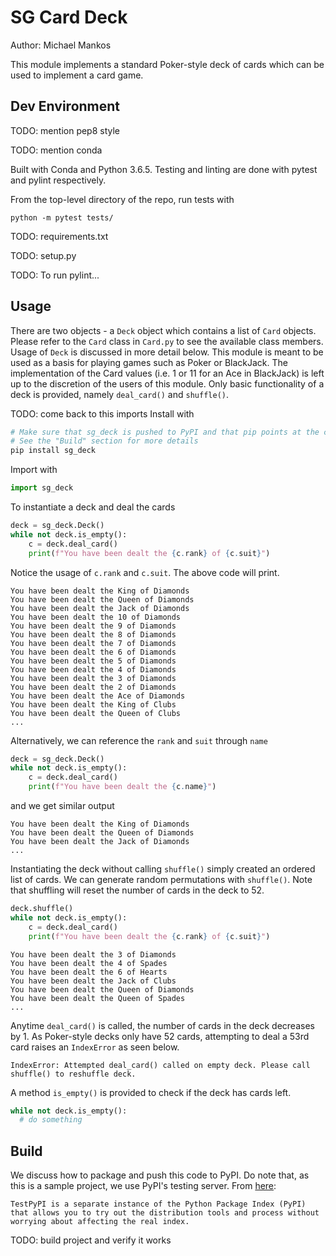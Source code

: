 # SG Card Deck
Author: Michael Mankos

This module implements a standard Poker-style deck of cards which can be used to implement a card game. 

## Dev Environment

TODO: mention pep8 style

TODO: mention conda

Built with Conda and Python 3.6.5. Testing and linting are done with pytest and pylint respectively. 

From the top-level directory of the repo, run tests with
```
python -m pytest tests/
```

TODO: requirements.txt

TODO: setup.py

TODO: To run pylint...
## Usage
There are two objects - a `Deck` object which contains a list of `Card` objects. Please refer to the `Card` class in `Card.py` to see the available class members. Usage of `Deck` is discussed in more detail below. This module is meant to be used as a basis for playing games such as Poker or BlackJack. The implementation of the Card values (i.e. 1 or 11 for an Ace in BlackJack) is left up to the discretion of the users of this module. Only basic functionality of a deck is provided, namely `deal_card()` and `shuffle()`. 

TODO: come back to this imports
Install with
```py
# Make sure that sg_deck is pushed to PyPI and that pip points at the correct PyPI (i.e. PyPI test server)
# See the "Build" section for more details
pip install sg_deck
```

Import with
```py
import sg_deck
```
To instantiate a deck and deal the cards
```py
deck = sg_deck.Deck()
while not deck.is_empty():
    c = deck.deal_card()
    print(f"You have been dealt the {c.rank} of {c.suit}")    
```
Notice the usage of `c.rank` and `c.suit`. The above code will print.
```
You have been dealt the King of Diamonds
You have been dealt the Queen of Diamonds
You have been dealt the Jack of Diamonds
You have been dealt the 10 of Diamonds
You have been dealt the 9 of Diamonds
You have been dealt the 8 of Diamonds
You have been dealt the 7 of Diamonds
You have been dealt the 6 of Diamonds
You have been dealt the 5 of Diamonds
You have been dealt the 4 of Diamonds
You have been dealt the 3 of Diamonds
You have been dealt the 2 of Diamonds
You have been dealt the Ace of Diamonds
You have been dealt the King of Clubs
You have been dealt the Queen of Clubs
...
```

Alternatively, we can reference the `rank` and `suit` through `name`
```py
deck = sg_deck.Deck()
while not deck.is_empty():
    c = deck.deal_card()
    print(f"You have been dealt the {c.name}")       
```
and we get similar output
```
You have been dealt the King of Diamonds
You have been dealt the Queen of Diamonds
You have been dealt the Jack of Diamonds
...
```

Instantiating the deck without calling `shuffle()` simply created an ordered list of cards. We can generate random permutations with `shuffle()`. Note that shuffling will reset the number of cards in the deck to 52. 
```py
deck.shuffle()
while not deck.is_empty():
    c = deck.deal_card()
    print(f"You have been dealt the {c.rank} of {c.suit}")    
```

```
You have been dealt the 3 of Diamonds
You have been dealt the 4 of Spades
You have been dealt the 6 of Hearts
You have been dealt the Jack of Clubs
You have been dealt the Queen of Diamonds
You have been dealt the Queen of Spades
...
```

Anytime `deal_card()` is called, the number of cards in the deck decreases by 1. As Poker-style decks only have 52 cards, attempting to deal a 53rd card raises an `IndexError` as seen below. 
```
IndexError: Attempted deal_card() called on empty deck. Please call shuffle() to reshuffle deck.
```

A method `is_empty()` is provided to check if the deck has cards left. 
```py
while not deck.is_empty():
  # do something
```
## Build
We discuss how to package and push this code to PyPI. Do note that, as this is a sample project, we use PyPI's testing server. From [here](https://packaging.python.org/guides/using-testpypi/): 
```
TestPyPI is a separate instance of the Python Package Index (PyPI) that allows you to try out the distribution tools and process without worrying about affecting the real index.
```

TODO: build project and verify it works